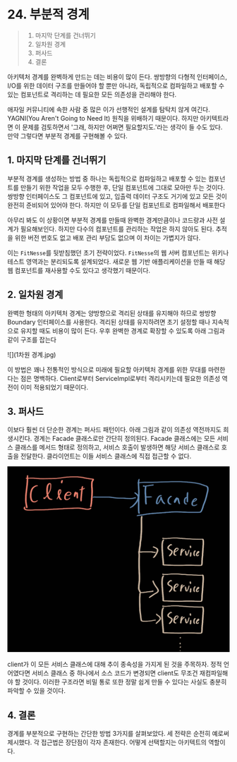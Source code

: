 # 24. 부분적 경계

> 1. 마지막 단계를 건너뛰기
> 2. 일차원 경계
> 3. 퍼사드
> 4. 결론

아키텍처 경계를 완벽하게 만드는 데는 비용이 많이 든다. 쌍방향의 다형적 인터페이스, I/O를 위한 데이터 구조를 만들어야 할 뿐만 아니라, 독립적으로 컴파일하고 배포할 수 있는 컴포넌트로 격리하는 데 필요한 모든 의존성을 관리해야 한다.

애자일 커뮤니티에 속한 사람 중 많은 이가 선행적인 설계를 탐탁치 않게 여긴다. YAGNI(You Aren't Going to Need It) 원칙을 위배하기 때문이다. 하지만 아키텍트라면 이 문제를 검토하면서 '그래, 하지만 어쩌면 필요할지도.'라는 생각이 들 수도 있다. 만약 그렇다면 부분적 경계를 구현해볼 수 있다.

## 1. 마지막 단계를 건너뛰기

부분적 경계를 생성하는 방법 중 하나는 독립적으로 컴파일하고 배포할 수 있는 컴포넌트를 만들기 위한 작업을 모두 수행한 후, 단일 컴포넌트에 그대로 모아만 두는 것이다. 쌍방향 인터페이스도 그 컴포넌트에 있고, 입출력 데이터 구조도 거기에 있고 모든 것이 완전히 준비되어 있어야 한다. 하지만 이 모두를 단일 컴포넌트로 컴파일해서 배포한다

아무리 봐도 이 상황이면 부분적 경계를 만들때 완벽한 경계만큼이나 코드량과 사전 설계가 필요해보인다. 하지만 다수의 컴포넌트를 관리하는 작업은 하지 않아도 된다. 추적을 위한 버전 번호도 없고 배포 관리 부담도 없으며 이 차이는 가볍지가 않다.

이는 `FitNesse`를 뒷받침했던 초기 전략이었다. `FitNesse`의 웹 서버 컴포넌트는 위키나 테스트 영역과는 분리되도록 설계되었다. 새로운 웹 기반 애플리케이션을 만들 때 해당 웹 컴포넌트를 재사용할 수도 있다고 생각했기 때문이다.

## 2. 일차원 경계

완벽한 형태의 아키텍처 경계는 양방향으로 격리된 상태를 유지해야 하므로 쌍방향 Boundary 인터페이스를 사용한다. 격리된 상태를 유지하려면 초기 설정할 때나 지속적으로 유지할 때도 비용이 많이 든다. 우후 완벽한 경계로 확장할 수 있도록 아래 그림과 같이 구조를 잡는다

![](1차원 경계.jpg)

이 방법은 꽤나 전통적인 방식으로 미래에 필요할 아키텍처 경계를 위한 무대를 마련한다는 점은 명백하다. Client로부터 ServiceImpl로부터 격리시키는데 필요한 의존성 역전이 이미 적용되었기 때문이다.

## 3. 퍼사드

이보다 훨씬 더 단순한 경계는 퍼사드 패턴이다. 아래 그림과 같이 의존성 역전까지도 희생시킨다. 경계는 Facade 클래스로만 간단히 정의된다. Facade 클래스에는 모든 서비스 클래스를 메서드 형태로 정의하고, 서비스 호출이 발생하면 해당 서비스 클래스로 호출을 전달한다. 클라이언트는 이들 서비스 클래스에 직접 접근할 수 없다.

![](Facade.jpg)

client가 이 모든 서비스 클래스에 대해 추이 종속성을 가지게 된 것을 주목하자. 정적 언어였다면 서비스 클래스 중 하나에서 소스 코드가 변경되면 client도 무조건 재컴파일해야 할 것이다. 이러한 구조라면 비밀 통로 또한 정말 쉽게 만들 수 있다는 사실도 충분히 파악할 수 있을 것이다.

## 4. 결론

경계를 부분적으로 구현하는 간단한 방법 3가지를 살펴보았다. 세 전략은 순전히 예로써 제시했다. 각 접근법은 장단점이 각자 존재한다. 어떻게 선택할지는 아키텍트의 역할이다.